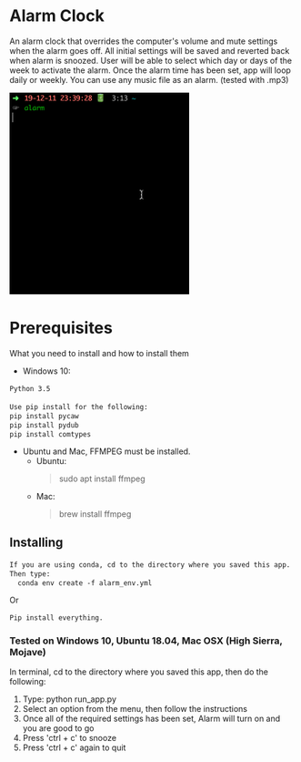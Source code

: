 # Alarm Clock

An alarm clock that overrides the computer's volume and mute settings when the alarm goes off.
All initial settings will be saved and reverted back when alarm is snoozed.
User will be able to select which day or days of the week to activate the alarm.
Once the alarm time has been set, app will loop daily or weekly.
You can use any music file as an alarm. (tested with .mp3)

![alarm](./images/demo.gif)

# Prerequisites

What you need to install and how to install them

- Windows 10:

```
Python 3.5

Use pip install for the following:
pip install pycaw
pip install pydub
pip install comtypes
```

- Ubuntu and Mac, FFMPEG must be installed.
  - Ubuntu:
    > sudo apt install ffmpeg
  - Mac:
    > brew install ffmpeg

## Installing

```
If you are using conda, cd to the directory where you saved this app.
Then type:
  conda env create -f alarm_env.yml
```

Or

```
Pip install everything.
```

### Tested on Windows 10, Ubuntu 18.04, Mac OSX (High Sierra, Mojave)

In terminal, cd to the directory where you saved this app, then do the following:

1. Type: python run_app.py
2. Select an option from the menu, then follow the instructions
3. Once all of the required settings has been set, Alarm will turn on and you are good to go
4. Press 'ctrl + c' to snooze
5. Press 'ctrl + c' again to quit

